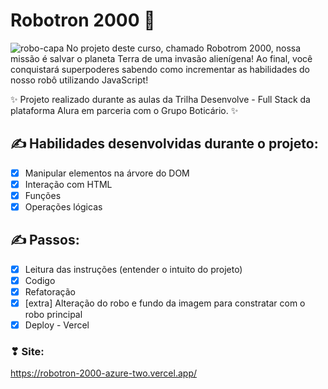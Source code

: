 # Robotron 2000 🤖
![robo-capa](https://github.com/EricaSantos-FullStack/robotron-2000/assets/71906862/f8540a5c-c519-4a6a-a912-1b6cc5785b50)
No projeto deste curso, chamado Robotrom 2000, nossa missão é salvar o planeta Terra de uma invasão alienígena! Ao final, você conquistará superpoderes sabendo como incrementar as habilidades do nosso robô utilizando JavaScript!

✨ Projeto realizado durante as aulas da Trilha Desenvolve - Full Stack da plataforma Alura em parceria com o Grupo Boticário. ✨

## ✍ Habilidades desenvolvidas durante o projeto:
- [x]  Manipular elementos na árvore do DOM
- [x]  Interação com HTML
- [x]  Funções
- [x]  Operações lógicas

## ✍ Passos:
- [x]  Leitura das instruções (entender o intuito do projeto)
- [x]  Codigo
- [x]  Refatoração
- [x]  [extra] Alteração do robo e fundo da imagem para constratar com o robo principal
- [x]  Deploy - Vercel

### ❣ Site:
https://robotron-2000-azure-two.vercel.app/


